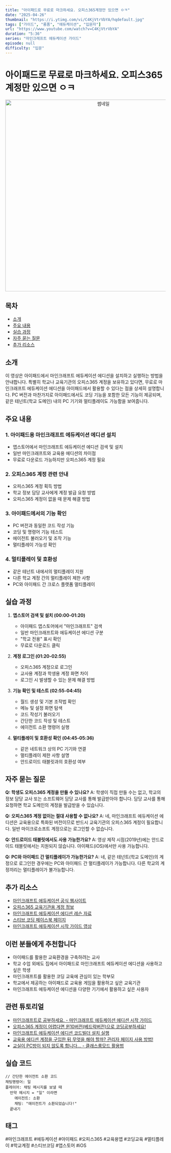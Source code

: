 ```yaml
---
title: "아이패드로 무료로 마크하세요. 오피스365계정만 있으면 ㅇㅋ"
date: "2025-04-26"
thumbnail: "https://i.ytimg.com/vi/C4KjVtrVbYA/hqdefault.jpg"
tags: ["가이드", "롱폼", "에듀케이션", "입문자"]
url: "https://www.youtube.com/watch?v=C4KjVtrVbYA"
duration: "5:36"
series: "마인크래프트 에듀케이션 가이드"
episode: null
difficulty: "입문"
---
```


# 아이패드로 무료로 마크하세요. 오피스365계정만 있으면 ㅇㅋ

<div align="center">
<img src="https://i.ytimg.com/vi/C4KjVtrVbYA/hqdefault.jpg" alt="썸네일" width="600"/>
</div>

## 목차
- [소개](#소개)
- [주요 내용](#주요-내용)
- [실습 과정](#실습-과정)
- [자주 묻는 질문](#자주-묻는-질문)
- [추가 리소스](#추가-리소스)

## 소개
이 영상은 아이패드에서 마인크래프트 에듀케이션 에디션을 설치하고 실행하는 방법을 안내합니다. 특별히 학교나 교육기관의 오피스365 계정을 보유하고 있다면, 무료로 마인크래프트 에듀케이션 에디션을 아이패드에서 활용할 수 있다는 점을 상세히 설명합니다. PC 버전과 마찬가지로 아이패드에서도 코딩 기능을 포함한 모든 기능이 제공되며, 같은 테넌트(학교 도메인) 내의 PC 기기와 멀티플레이도 가능함을 보여줍니다.

## 주요 내용

### 1. 아이패드용 마인크래프트 에듀케이션 에디션 설치
- 앱스토어에서 마인크래프트 에듀케이션 에디션 검색 및 설치
- 일반 마인크래프트와 교육용 에디션의 차이점
- 무료로 다운로드 가능하지만 오피스365 계정 필요

### 2. 오피스365 계정 관련 안내
- 오피스365 계정 획득 방법
- 학교 정보 담당 교사에게 계정 발급 요청 방법
- 오피스365 계정이 없을 때 문제 해결 방법

### 3. 아이패드에서의 기능 확인
- PC 버전과 동일한 코드 작성 기능
- 코딩 및 명령어 기능 테스트
- 에이전트 불러오기 및 조작 기능
- 멀티플레이 가능성 확인

### 4. 멀티플레이 및 호환성
- 같은 테넌트 내에서의 멀티플레이 지원
- 다른 학교 계정 간의 멀티플레이 제한 사항
- PC와 아이패드 간 크로스 플랫폼 멀티플레이

## 실습 과정

1. **앱스토어 검색 및 설치 (00:00-01:20)**
   - 아이패드 앱스토어에서 "마인크래프트" 검색
   - 일반 마인크래프트와 에듀케이션 에디션 구분
   - "학교 전용" 표시 확인
   - 무료로 다운로드 클릭

2. **계정 로그인 (01:20-02:55)**
   - 오피스365 계정으로 로그인
   - 교사용 계정과 학생용 계정 화면 차이
   - 로그인 시 발생할 수 있는 문제 해결 방법

3. **기능 확인 및 테스트 (02:55-04:45)**
   - 월드 생성 및 기본 조작법 확인
   - 메뉴 및 설정 화면 탐색
   - 코드 작성기 불러오기
   - 간단한 코드 작성 및 테스트
   - 에이전트 소환 명령어 실행

4. **멀티플레이 및 호환성 확인 (04:45-05:36)**
   - 같은 네트워크 상의 PC 기기와 연결
   - 멀티플레이 제한 사항 설명
   - 안드로이드 태블릿과의 호환성 여부

## 자주 묻는 질문

**Q: 학생도 오피스365 계정을 만들 수 있나요?**
A: 학생이 직접 만들 수는 없고, 학교의 정보 담당 교사 또는 소프트웨어 담당 교사를 통해 발급받아야 합니다. 담당 교사를 통해 요청하면 학교 도메인의 계정을 발급받을 수 있습니다.

**Q: 오피스365 계정 없이는 절대 사용할 수 없나요?**
A: 네, 마인크래프트 에듀케이션 에디션은 교육용으로 특화된 버전이므로 반드시 교육기관의 오피스365 계정이 필요합니다. 일반 마이크로소프트 계정으로는 로그인할 수 없습니다.

**Q: 안드로이드 태블릿에서도 사용 가능한가요?**
A: 영상 제작 시점(2019년)에는 안드로이드 태블릿에서는 지원되지 않습니다. 아이패드(iOS)에서만 사용 가능합니다.

**Q: PC와 아이패드 간 멀티플레이가 가능한가요?**
A: 네, 같은 테넌트(학교 도메인)의 계정으로 로그인한 경우에는 PC와 아이패드 간 멀티플레이가 가능합니다. 다른 학교의 계정끼리는 멀티플레이가 불가능합니다.

## 추가 리소스

- [마인크래프트 에듀케이션 공식 웹사이트](https://education.minecraft.net/)
- [오피스365 교육기관용 계정 정보](https://www.microsoft.com/ko-kr/education/products/office)
- [마인크래프트 에듀케이션 에디션 레슨 자료](https://education.minecraft.net/ko-kr/resources)
- [스티브 코딩 페이스북 페이지](https://www.facebook.com/stvcoding/)
- [마인크래프트 에듀케이션 시작 가이드 영상](https://www.youtube.com/watch?v=zWG6Pzh0I2c)

## 이런 분들에게 추천합니다

- 아이패드를 활용한 교육환경을 구축하려는 교사
- 학교 수업 외에도 집에서 아이패드로 마인크래프트 에듀케이션 에디션을 사용하고 싶은 학생
- 마인크래프트를 활용한 코딩 교육에 관심이 있는 학부모
- 학교에서 제공하는 아이패드로 교육용 게임을 활용하고 싶은 교육기관
- 마인크래프트 에듀케이션 에디션을 다양한 기기에서 활용하고 싶은 사용자

## 관련 튜토리얼

- [마인크래프트로 공부하세요. - 마인크래프트 에듀케이션 에디션 시작 가이드](https://www.youtube.com/watch?v=zWG6Pzh0I2c)
- [오피스365 계정이 어렵다면 윈10버전(베드락버전)으로 코딩공부하세요!](https://www.youtube.com/watch?v=qMKUTMKw7D0)
- [마인크래프트 에듀케이션 에디션 코드빌더 설치 실행](https://www.youtube.com/watch?v=iQzRrgQ3Ol8)
- [교육용 에디션 계정을 구입한 뒤 무엇을 해야 할까? 관리자 페이지 사용 방법!](https://www.youtube.com/watch?v=VWlqKOUG_QM)
- [교실이 PC방이 되지 않도록 합니다... - 클래스룸모드 활용법](https://www.youtube.com/watch?v=lEbHzAiDubw)

## 실습 코드

```
// 간단한 에이전트 소환 코드
채팅명령어: 일
플레이어: 채팅 메시지를 보낼 때
  만약 메시지 = "일" 이라면
    에이전트: 소환
    채팅: "에이전트가 소환되었습니다!"
  끝내기
```

## 태그
#마인크래프트 #에듀케이션 #아이패드 #오피스365 #교육용앱 #코딩교육 #멀티플레이 #학교계정 #스티브코딩 #앱스토어 #iOS
